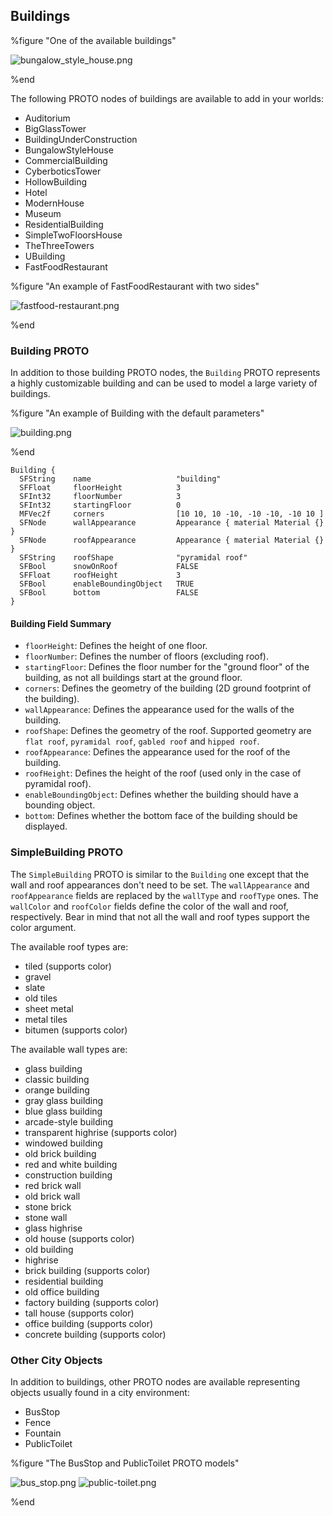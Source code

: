 ## Buildings

%figure "One of the available buildings"

![bungalow_style_house.png](images/bungalow_style_house.png)

%end

The following PROTO nodes of buildings are available to add in your worlds:

- Auditorium
- BigGlassTower
- BuildingUnderConstruction
- BungalowStyleHouse
- CommercialBuilding
- CyberboticsTower
- HollowBuilding
- Hotel
- ModernHouse
- Museum
- ResidentialBuilding
- SimpleTwoFloorsHouse
- TheThreeTowers
- UBuilding
- FastFoodRestaurant

%figure "An example of FastFoodRestaurant with two sides"

![fastfood-restaurant.png](images/fastfood-restaurant.png)

%end

### Building PROTO

In addition to those building PROTO nodes, the `Building` PROTO represents a highly customizable building and can be used to model a large variety of buildings.

%figure "An example of Building with the default parameters"

![building.png](images/building.png)

%end

```
Building {
  SFString    name                   "building"
  SFFloat     floorHeight            3
  SFInt32     floorNumber            3
  SFInt32     startingFloor          0
  MFVec2f     corners                [10 10, 10 -10, -10 -10, -10 10 ]
  SFNode      wallAppearance         Appearance { material Material {} }
  SFNode      roofAppearance         Appearance { material Material {} }
  SFString    roofShape              "pyramidal roof"
  SFBool      snowOnRoof             FALSE
  SFFloat     roofHeight             3
  SFBool      enableBoundingObject   TRUE
  SFBool      bottom                 FALSE
}
```

#### Building Field Summary

- `floorHeight`: Defines the height of one floor.
- `floorNumber`: Defines the number of floors (excluding roof).
- `startingFloor`: Defines the floor number for the "ground floor" of the building, as not all buildings start at the ground floor.
- `corners`: Defines the geometry of the building (2D ground footprint of the building).
- `wallAppearance`: Defines the appearance used for the walls of the building.
- `roofShape`: Defines the geometry of the roof.
Supported geometry are `flat roof`, `pyramidal roof`, `gabled roof` and `hipped roof`.
- `roofAppearance`: Defines the appearance used for the roof of the building.
- `roofHeight`: Defines the height of the roof (used only in the case of pyramidal roof).
- `enableBoundingObject`: Defines whether the building should have a bounding object.
- `bottom`: Defines whether the bottom face of the building should be displayed.

### SimpleBuilding PROTO

The `SimpleBuilding` PROTO is similar to the `Building` one except that the wall and roof appearances don't need to be set.
The `wallAppearance` and `roofAppearance` fields are replaced by the `wallType` and `roofType` ones.
The `wallColor` and `roofColor` fields define the color of the wall and roof, respectively.
Bear in mind that not all the wall and roof types support the color argument.

The available roof types are:

- tiled (supports color)
- gravel
- slate
- old tiles
- sheet metal
- metal tiles
- bitumen (supports color)

The available wall types are:

- glass building
- classic building
- orange building
- gray glass building
- blue glass building
- arcade-style building
- transparent highrise (supports color)
- windowed building
- old brick building
- red and white building
- construction building
- red brick wall
- old brick wall
- stone brick
- stone wall
- glass highrise
- old house (supports color)
- old building
- highrise
- brick building (supports color)
- residential building
- old office building
- factory building (supports color)
- tall house (supports color)
- office building (supports color)
- concrete building (supports color)

### Other City Objects

In addition to buildings, other PROTO nodes are available representing objects usually found in a city environment:

- BusStop
- Fence
- Fountain
- PublicToilet

%figure "The BusStop and PublicToilet PROTO models"

![bus_stop.png](images/bus_stop.png)
![public-toilet.png](images/public-toilet.png)

%end
